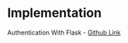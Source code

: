# Implementation

Authentication With Flask - [Github Link](https://github.com/grandeurkoe/100-days-of-code-the-complete-python-pro-bootcamp/tree/369dd799b5749fba958cd1ec869b2de9d4fb7347/day-068-authentication-with-flask/authentication-with-flask)